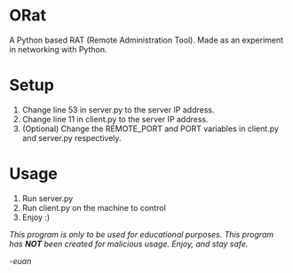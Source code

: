 
# ORat
A Python based RAT (Remote Administration Tool). Made as an experiment in networking with Python.

Setup
=======
1. Change line 53 in server.py to the server IP address.
2. Change line 11 in client.py to the server IP address.
3. (Optional) Change the REMOTE_PORT and PORT variables in client.py and server.py respectively.

Usage
=============
1. Run server.py
2. Run client.py on the machine to control
3. Enjoy :)

*This program is only to be used for educational purposes. This program has __NOT__ been created for malicious usage. Enjoy, and stay safe.*

*-euan*

